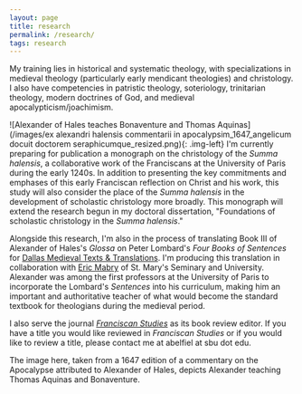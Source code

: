```yaml
---
layout: page
title: research
permalink: /research/
tags: research
---
```


My training lies in historical and systematic theology, with specializations in medieval theology (particularly early mendicant theologies) and christology. I also have competencies in patristic theology, soteriology, trinitarian theology, modern doctrines of God, and medieval apocalypticism/joachimism. 

![Alexander of Hales teaches Bonaventure and Thomas Aquinas](/images/ex alexandri halensis commentarii in apocalypsim_1647_angelicum docuit doctorem seraphicumque_resized.png){: .img-left} I'm currently preparing for publication a monograph on the christology of the *Summa halensis*, a collaborative work of the Franciscans at the University of Paris during the early 1240s. In addition to presenting the key commitments and emphases of this early Franciscan reflection on Christ and his work, this study will also consider the place of the *Summa halensis* in the development of scholastic christology more broadly. This monograph will extend the research begun in my doctoral dissertation, "Foundations of scholastic christology in the *Summa halensis*."

Alongside this research, I'm also in the process of translating Book III of Alexander of Hales's *Glossa* on Peter Lombard's *Four Books of Sentences* for [Dallas Medieval Texts & Translations](https://dallasmedievaltexts.org/alexander-of-hales-project/). I'm producing this translation in collaboration with [Eric Mabry](http://www.stmarys.edu/seminary/faculty/dr-eric-mabry/) of St. Mary's Seminary and University. Alexander was among the first professors at the University of Paris to incorporate the Lombard's *Sentences* into his curriculum, making him an important and authoritative teacher of what would become the standard textbook for theologians during the medieval period.

I also serve the journal *[Franciscan Studies](https://www.franciscanpublications.com/pages/journals)* as its book review editor. If you have a title you would like reviewed in *Franciscan Studies* or if you would like to review a title, please contact me at abelfiel at sbu dot edu.

The image here, taken from a 1647 edition of a commentary on the Apocalypse attributed to Alexander of Hales, depicts Alexander teaching Thomas Aquinas and Bonaventure.